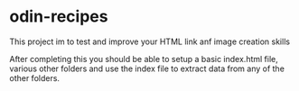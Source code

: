 # odin-recipes
This project im to test and improve your HTML link anf image creation skills

After completing this you should be able to setup a basic index.html file, various other folders and use the index file to extract data from any of the other folders.